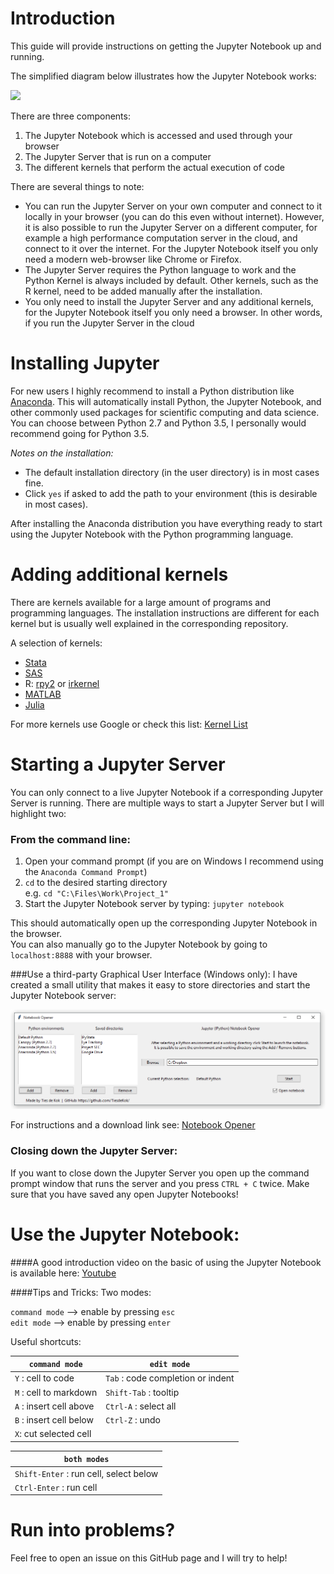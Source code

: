 # Introduction

This guide will provide instructions on getting the Jupyter Notebook up and running.   

The simplified diagram below illustrates how the Jupyter Notebook works:

![](https://dl.dropboxusercontent.com/u/1265025/python_tut/illustration_3a.png)

There are three components: 

1. The Jupyter Notebook which is accessed and used through your browser
2. The Jupyter Server that is run on a computer
3. The different kernels that perform the actual execution of code

There are several things to note: 

- You can run the Jupyter Server on your own computer and connect to it locally in your browser (you can do this even without internet). However, it is also possible to run the Jupyter Server on a different computer, for example a high performance computation server in the cloud, and connect to it over the internet. For the Jupyter Notebook itself you only need a modern web-browser like Chrome or Firefox.
- The Jupyter Server requires the Python language to work and the Python Kernel is always included by default. Other kernels, such as the R kernel, need to be added manually after the installation. 
- You only need to install the Jupyter Server and any additional kernels, for the Jupyter Notebook itself you only need a browser. In other words, if you run the Jupyter Server in the cloud 

# Installing Jupyter

For new users I highly recommend to install a Python distribution like [Anaconda](https://www.continuum.io/downloads). This will automatically install Python, the Jupyter Notebook, and other commonly used packages for scientific computing and data science. You can choose between Python 2.7 and Python 3.5, I personally would recommend going for Python 3.5.   

*Notes on the installation:*
- The default installation directory (in the user directory) is in most cases fine.
- Click `yes` if asked to add the path to your environment (this is desirable in most cases).

After installing the Anaconda distribution you have everything ready to start using the Jupyter Notebook with the Python programming language.

# Adding additional kernels

There are kernels available for a large amount of programs and programming languages. The installation instructions are different for each kernel but is usually well explained in the corresponding repository.

A selection of kernels:

* [Stata](https://github.com/TiesdeKok/ipystata)
* [SAS](https://github.com/sassoftware/sas_kernel)
* R: [rpy2](http://rpy2.bitbucket.org/) or [irkernel](http://irkernel.github.io/)
* [MATLAB](https://github.com/calysto/matlab_kernel)
* [Julia](https://github.com/JuliaLang/IJulia.jl)

For more kernels use Google or check this list: [Kernel List](https://github.com/ipython/ipython/wiki/IPython-kernels-for-other-languages)

# Starting a Jupyter Server

You can only connect to a live Jupyter Notebook if a corresponding Jupyter Server is running. There are multiple ways to start a Jupyter Server but I will highlight two:

### From the command line:   

1. Open your command prompt (if you are on Windows I recommend using the `Anaconda Command Prompt`)   
2. `cd` to the desired starting directory   
   e.g. `cd "C:\Files\Work\Project_1"`
3. Start the Jupyter Notebook server by typing: `jupyter notebook`   

This should automatically open up the corresponding Jupyter Notebook in the browser.    
You can also manually go to the Jupyter Notebook by going to `localhost:8888` with your browser.   

###Use a third-party Graphical User Interface (Windows only):
I have created a small utility that makes it easy to store directories and start the Jupyter Notebook server:

![](https://raw.githubusercontent.com/TiesdeKok/NotebookOpener/master/Images/example.png)

For instructions and a download link see: [Notebook Opener](https://github.com/TiesdeKok/NotebookOpener)

### Closing down the Jupyter Server:

If you want to close down the Jupyter Server you open up the command prompt window that runs the server and you press `CTRL + C` twice. Make sure that you have saved any open Jupyter Notebooks!

# Use the Jupyter Notebook:

####A good introduction video on the basic of using the Jupyter Notebook is available here: 
[Youtube](https://youtu.be/e9cSF3eVQv0)

####Tips and Tricks:
Two modes: 

`command mode` --> enable by pressing `esc`   
 `edit mode` --> enable by pressing `enter`   

Useful shortcuts:

|  `command mode` |`edit mode` 	
|---	|---	
|  `Y` : cell to code	|  `Tab` : code completion or indent
| `M` : cell to markdown  |   `Shift-Tab` : tooltip
| `A` : insert cell above  	|   	`Ctrl-A` : select all
| `B` : insert cell below  	|   `Ctrl-Z` : undo
| `X`: cut selected cell |   


|  `both modes` |	
|---	
|  `Shift-Enter` : run cell, select below
| `Ctrl-Enter` : run cell 

# Run into problems?

Feel free to open an issue on this GitHub page and I will try to help!